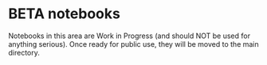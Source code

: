 # BETA notebooks
Notebooks in this area are Work in Progress (and should NOT be used for anything serious). Once ready for public use, they will be moved to the main directory.
